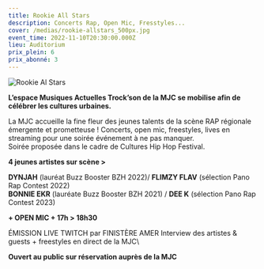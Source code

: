 ```yaml
---
title: Rookie All Stars
description: Concerts Rap, Open Mic, Fresstyles...
cover: /medias/rookie-allstars_500px.jpg
event_time: 2022-11-10T20:30:00.000Z
lieu: Auditorium
prix_plein: 6
prix_abonné: 3
---
```

![](/medias/rookie-allstars_500px.jpg "Rookie Al Stars")

**L’espace Musiques Actuelles Trock’son de la MJC se mobilise afin de célébrer les cultures urbaines.**

La MJC accueille la fine fleur des jeunes talents de la scène RAP régionale émergente et prometteuse !
Concerts, open mic, freestyles, lives en streaming pour une soirée événement à ne pas manquer.\
Soirée proposée dans le cadre de Cultures Hip Hop Festival.

**4 jeunes artistes sur scène >** 

**DYNJAH** (lauréat Buzz Booster BZH 2022)/ **FLIMZY FLAV** (sélection Pano Rap Contest 2022)\
**BONNIE EKR** (lauréate Buzz Booster BZH 2021) / **DEE K** (sélection Pano Rap Contest 2023) 

**+ OPEN MIC + 17h > 18h30** 

ÉMISSION LIVE TWITCH par FINISTÈRE AMER
Interview des artistes & guests + freestyles en direct de la MJC\

**Ouvert au public sur réservation auprès de la MJC**